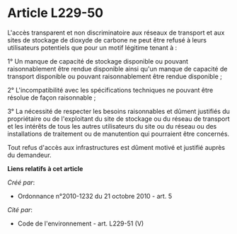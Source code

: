 # Article L229-50

L'accès transparent et non discriminatoire aux réseaux de transport et aux sites de stockage de dioxyde de carbone ne peut
être refusé à leurs utilisateurs potentiels que pour un motif légitime tenant à :

1° Un manque de capacité de stockage disponible ou pouvant raisonnablement être rendue disponible ainsi qu'un manque de
capacité de transport disponible ou pouvant raisonnablement être rendue disponible ;

2° L'incompatibilité avec les spécifications techniques ne pouvant être résolue de façon raisonnable ;

3° La nécessité de respecter les besoins raisonnables et dûment justifiés du propriétaire ou de l'exploitant du site de
stockage ou du réseau de transport et les intérêts de tous les autres utilisateurs du site ou du réseau ou des installations
de traitement ou de manutention qui pourraient être concernés.

Tout refus d'accès aux infrastructures est dûment motivé et justifié auprès du demandeur.

**Liens relatifs à cet article**

_Créé par_:

  - Ordonnance n°2010-1232 du 21 octobre 2010 - art. 5

_Cité par_:

  - Code de l'environnement - art. L229-51 (V)
